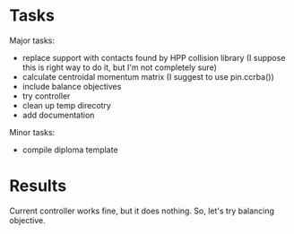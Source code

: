 # Tasks #

Major tasks:
- replace support with contacts found by HPP collision library (I suppose this is right way to do it, but I'm not completely sure)
- calculate centroidal momentum matrix (I suggest to use pin.ccrba())
- include balance objectives
- try controller
- clean up temp direcotry
- add documentation

Minor tasks:
- compile diploma template

# Results #

Current controller works fine, but it does nothing. So, let's try balancing objective.

